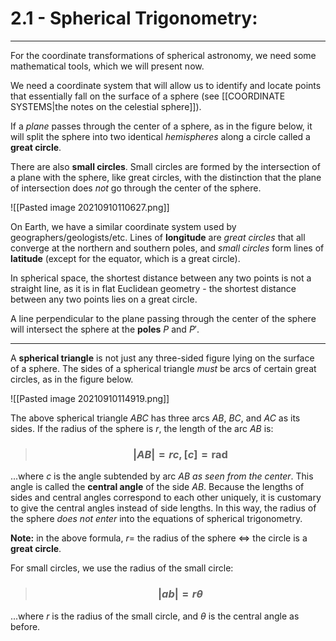 # 2.1 - Spherical Trigonometry: 

___

For the coordinate transformations of spherical astronomy, we need some mathematical tools, which we will present now. 

We need a coordinate system that will allow us to identify and locate points that essentially fall on the surface of a sphere (see [[COORDINATE SYSTEMS|the notes on the celestial sphere]]).

If a *plane* passes through the center of a sphere, as in the figure below, it will split the sphere into two identical *hemispheres* along a circle called a **great circle**. 

There are also **small circles**. Small circles are formed by the intersection of a plane with the sphere, like great circles, with the distinction that the plane of intersection does *not* go through the center of the sphere.  


![[Pasted image 20210910110627.png]]


On Earth, we have a similar coordinate system used by geographers/geologists/etc. Lines of **longitude** are *great circles* that all converge at the northern and southern poles, and *small circles* form lines of **latitude** (except for the equator, which is a great circle). 


In spherical space, the shortest distance between any two points is not a straight line, as it is in flat Euclidean geometry - the shortest distance between any two points lies on a great circle. 

A line perpendicular to the plane passing through the center of the sphere will intersect the sphere at the **poles** $P$ and $P'$. 

***

A **spherical triangle** is not just any three-sided figure lying on the surface of a sphere. The sides of a spherical triangle *must* be arcs of certain great circles, as in the figure below. 

![[Pasted image 20210910114919.png]]

The above spherical triangle *ABC* has three arcs *AB*, *BC*, and *AC* as its sides. If the radius of the sphere is *r*, the length of the arc *AB* is:

> ### $$|AB| = rc, [c]=\text{rad}$$

...where *c* is the angle subtended by arc *AB* *as seen from the center*.  This angle is called the **central angle** of the side *AB*. Because the lengths of sides and central angles correspond to each other uniquely, it is customary to give the central angles instead of side lengths. In this way, the radius of the sphere *does not enter* into the equations of spherical trigonometry.

**Note:** in the above formula, $r =$ the radius of the sphere $\iff$ the circle is a **great circle**. 

For small circles, we use the radius of the small circle:

> ### $$|ab|= r \theta $$

...where *r* is the radius of the small circle, and $\theta$ is the central angle as before. 